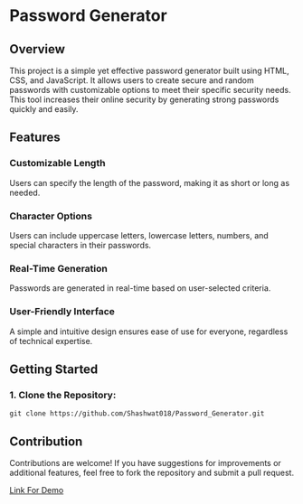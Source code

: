   # Password Generator

  ## Overview
  This project is a simple yet effective password generator built using HTML, CSS, and JavaScript. It allows users to create secure and random passwords with customizable options to meet their specific security needs. This tool increases their online security by generating strong passwords quickly and easily.

## Features

### Customizable Length 
Users can specify the length of the password, making it as short or long as needed.
### Character Options
Users can include uppercase letters, lowercase letters, numbers, and special characters in their passwords.
### Real-Time Generation
Passwords are generated in real-time based on user-selected criteria.
### User-Friendly Interface
A simple and intuitive design ensures ease of use for everyone, regardless of technical expertise.

## Getting Started
### 1. Clone the Repository: 
`
git clone https://github.com/Shashwat018/Password_Generator.git
`

## Contribution
Contributions are welcome! If you have suggestions for improvements or additional features, feel free to fork the repository and submit a pull request.

[Link For Demo ](https://shashwat018.github.io/Password_Generator/)

